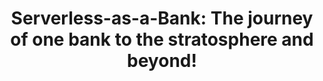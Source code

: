 ---
title: "Serverless-as-a-Bank: The journey of one bank to the stratosphere and beyond!"
description: "Banks are on a mission to provide better customer experience. Yet this can’t be achieved without the backing of an innovative culture. Our journey of discovery has led us to embrace Serverless computing. This is our story of how we are transforming an IT organisation in to a cloud-first culture."
speaker: Olaf Conijn
secondSpeaker: Tjerk Stroband
bio: "Olaf Conijn is a software developer and architect with almost 20 years experience. Throughout his career he has had experience in a breath of different companies which includes big tech as well as startups. In recent years Olaf has grown an interest in building software to innovate within the finance industry. His current mission at Moneyou is building a state of the art Serverless platform to support a short time to market, large scale of development, secure and compliant way of working as well as low run costs."
image: /images/olaf-conijn.png
twitter: oconijn
---